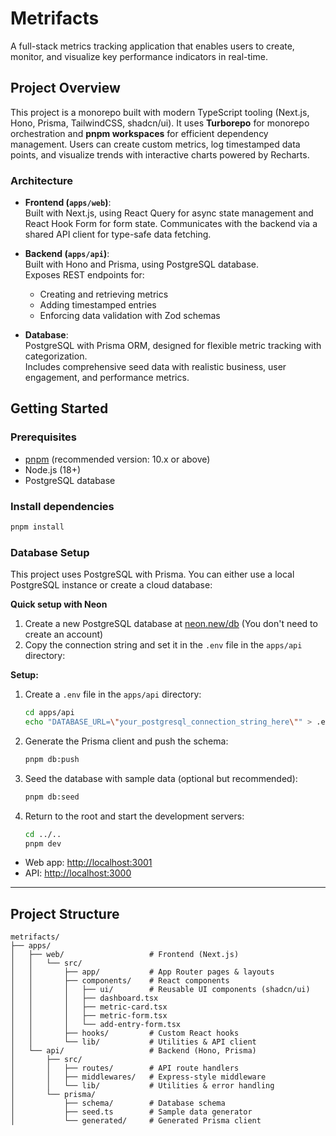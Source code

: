 # Metrifacts

A full-stack metrics tracking application that enables users to create, monitor, and visualize key performance indicators in real-time.

## Project Overview

This project is a monorepo built with modern TypeScript tooling (Next.js, Hono, Prisma, TailwindCSS, shadcn/ui). It uses **Turborepo** for monorepo orchestration and **pnpm workspaces** for efficient dependency management. Users can create custom metrics, log timestamped data points, and visualize trends with interactive charts powered by Recharts.

### Architecture

- **Frontend (`apps/web`)**:  
  Built with Next.js, using React Query for async state management and React Hook Form for form state. Communicates with the backend via a shared API client for type-safe data fetching.

- **Backend (`apps/api`)**:  
  Built with Hono and Prisma, using PostgreSQL database.  
  Exposes REST endpoints for:

  - Creating and retrieving metrics
  - Adding timestamped entries
  - Enforcing data validation with Zod schemas

- **Database**:  
  PostgreSQL with Prisma ORM, designed for flexible metric tracking with categorization.  
  Includes comprehensive seed data with realistic business, user engagement, and performance metrics.

## Getting Started

### Prerequisites

- [pnpm](https://pnpm.io/) (recommended version: 10.x or above)
- Node.js (18+)
- PostgreSQL database

### Install dependencies

```bash
pnpm install
```

### Database Setup

This project uses PostgreSQL with Prisma. You can either use a local PostgreSQL instance or create a cloud database:

**Quick setup with Neon**

1. Create a new PostgreSQL database at [neon.new/db](https://neon.new/db) (You don't need to create an account)
2. Copy the connection string and set it in the `.env` file in the `apps/api` directory:

**Setup:**

1. Create a `.env` file in the `apps/api` directory:
   ```bash
   cd apps/api
   echo "DATABASE_URL=\"your_postgresql_connection_string_here\"" > .env
   ```
2. Generate the Prisma client and push the schema:
   ```bash
   pnpm db:push
   ```
3. Seed the database with sample data (optional but recommended):
   ```bash
   pnpm db:seed
   ```
4. Return to the root and start the development servers:
   ```bash
   cd ../..
   pnpm dev
   ```

- Web app: [http://localhost:3001](http://localhost:3001)
- API: [http://localhost:3000](http://localhost:3000)

---

## Project Structure

```
metrifacts/
├── apps/
│   ├── web/                   # Frontend (Next.js)
│   │   └── src/
│   │       ├── app/           # App Router pages & layouts
│   │       ├── components/    # React components
│   │       │   ├── ui/        # Reusable UI components (shadcn/ui)
│   │       │   ├── dashboard.tsx
│   │       │   ├── metric-card.tsx
│   │       │   ├── metric-form.tsx
│   │       │   └── add-entry-form.tsx
│   │       ├── hooks/         # Custom React hooks
│   │       └── lib/           # Utilities & API client
│   └── api/                   # Backend (Hono, Prisma)
│       ├── src/
│       │   ├── routes/        # API route handlers
│       │   ├── middlewares/   # Express-style middleware
│       │   └── lib/           # Utilities & error handling
│       └── prisma/
│           ├── schema/        # Database schema
│           ├── seed.ts        # Sample data generator
│           └── generated/     # Generated Prisma client
```
